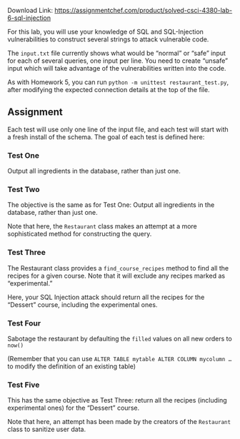 Download Link: https://assignmentchef.com/product/solved-csci-4380-lab-6-sql-injection
<br>



For this lab, you will use your knowledge of SQL and SQL-Injection vulnerabilities to construct several strings to attack vulnerable code.

The `input.txt` file currently shows what would be “normal” or “safe” input for each of several queries, one input per line. You need to create “unsafe” input which will take advantage of the vulnerabilities written into the code.

As with Homework 5, you can run `python -m unittest restaurant_test.py`, after modifying the expected connection details at the top of the file.

## Assignment

Each test will use only one line of the input file, and each test will start with a fresh install of the schema. The goal of each test is defined here:

### Test One

Output all ingredients in the database, rather than just one.

### Test Two

The objective is the same as for Test One: Output all ingredients in the database, rather than just one.

Note that here, the `Restaurant` class makes an attempt at a more sophisticated method for constructing the query.

### Test Three

The Restaurant class provides a `find_course_recipes` method to find all the recipes for a given course. Note that it will exclude any recipes marked as “experimental.”

Here, your SQL Injection attack should return all the recipes for the “Dessert” course, including the experimental ones.

### Test Four

Sabotage the restaurant by defaulting the `filled` values on all new orders to `now()`

(Remember that you can use `ALTER TABLE mytable ALTER COLUMN mycolumn …` to modify the definition of an existing table)

### Test Five

This has the same objective as Test Three: return all the recipes (including experimental ones) for the “Dessert” course.

Note that here, an attempt has been made by the creators of the `Restaurant` class to sanitize user data.


